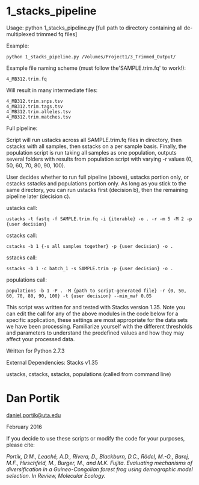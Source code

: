 # 1_stacks_pipeline

Usage: python 1_stacks_pipeline.py [full path to directory containing all de-multiplexed trimmed fq files]

Example:

`python 1_stacks_pipeline.py /Volumes/Project1/3_Trimmed_Output/`

Example file naming scheme (must follow the'SAMPLE.trim.fq' to work!):
```
4_MB312.trim.fq
```

Will result in many intermediate files:
```
4_MB312.trim.snps.tsv
4_MB312.trim.tags.tsv
4_MB312.trim.alleles.tsv
4_MB312.trim.matches.tsv
```

Full pipeline:

Script will run ustacks across all SAMPLE.trim.fq files in directory, then cstacks with all samples,
then sstacks on a per sample basis. Finally, the population script is run taking all samples as one
population, outputs several folders with results from population script with varying -r values 
(0, 50, 60, 70, 80, 90, 100).

User decides whether to run full pipeline (above), ustacks portion only, or cstacks sstacks and
populations portion only. As long as you stick to the same directory, you can run ustacks
first (decision b), then the remaining pipeline later (decision c). 

ustacks call:

	ustacks -t fastq -f SAMPLE.trim.fq -i {iterable} -o . -r -m 5 -M 2 -p {user decision}

cstacks call:

	cstacks -b 1 {-s all samples together} -p {user decision} -o .

sstacks call:

	sstacks -b 1 -c batch_1 -s SAMPLE.trim -p {user decision} -o .

populations call:

	populations -b 1 -P . -M {path to script-generated file} -r {0, 50, 60, 70, 80, 90, 100} -t {user decision} --min_maf 0.05

This script was written for and tested with Stacks version 1.35. Note you can edit the call for any of the above modules in the code below for a specific application, these settings are most appropriate for the data sets we have been processing. Familiarize yourself with the different thresholds and parameters to understand the predefined values and how they may affect your processed data.


Written for Python 2.7.3

External Dependencies: Stacks v1.35

ustacks, cstacks, sstacks, populations (called from command line)

# Dan Portik

daniel.portik@uta.edu

February 2016



If you decide to use these scripts or modify the code for your purposes, please cite:

*Portik, D.M., Leaché, A.D., Rivera, D., Blackburn, D.C., Rödel, M.-O., Barej, M.F., 
Hirschfeld, M., Burger, M., and M.K. Fujita. Evaluating mechanisms of diversification 
in a Guineo-Congolian forest frog using demographic model selection. 
In Review, Molecular Ecology.*
